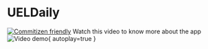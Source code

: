 # UELDaily
[![Commitizen friendly](https://img.shields.io/badge/commitizen-friendly-brightgreen.svg)](http://commitizen.github.io/cz-cli/)
Watch this video to know more about the app
![Video demo](https://github.com/vatrixxonnis/UELDaily/assets/79963761/03e7f927-739a-48c0-9815-85a138d547c2){ autoplay=true }


